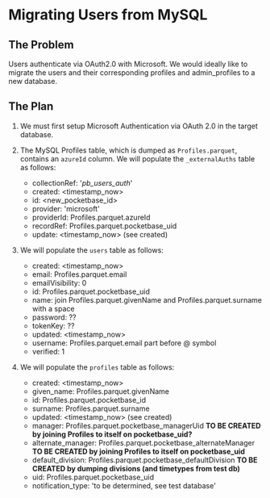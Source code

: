 # Migrating Users from MySQL

## The Problem

Users authenticate via OAuth2.0 with Microsoft. We would ideally like to migrate the users and their corresponding profiles and admin_profiles to a new database.

## The Plan

1. We must first setup Microsoft Authentication via OAuth 2.0 in the target database.

2. The MySQL Profiles table, which is dumped as `Profiles.parquet`, contains an `azureId` column. We will populate the `_externalAuths` table as follows:

    - collectionRef: '_pb_users_auth_'
    - created: <timestamp_now>
    - id: <new_pocketbase_id>
    - provider: 'microsoft'
    - providerId: Profiles.parquet.azureId
    - recordRef: Profiles.parquet.pocketbase_uid
    - update: <timestamp_now> (see created)

3. We will populate the `users` table as follows:

    - created: <timestamp_now>
    - email: Profiles.parquet.email
    - emailVisibility: 0
    - id: Profiles.parquet.pocketbase_uid
    - name: join Profiles.parquet.givenName and Profiles.parquet.surname with a space
    - password: ??
    - tokenKey: ??
    - updated: <timestamp_now>
    - username: Profiles.parquet.email part before @ symbol
    - verified: 1

4. We will populate the `profiles` table as follows:

    - created: <timestamp_now>
    - given_name: Profiles.parquet.givenName
    - id: Profiles.parquet.pocketbase_id
    - surname: Profiles.parquet.surname
    - updated: <timestamp_now> (see created)
    - manager: Profiles.parquet.pocketbase_managerUid **TO BE CREATED by joining Profiles to itself on pocketbase_uid?**
    - alternate_manager: Profiles.parquet.pocketbase_alternateManager **TO BE CREATED by joining Profiles to itself on pocketbase_uid**
    - default_division: Profiles.parquet.pocketbase_defaultDivision **TO BE CREATED by dumping divisions (and timetypes from test db)**
    - uid: Profiles.parquet.pocketbase_uid
    - notification_type: 'to be determined, see test database'
